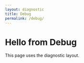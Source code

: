 ```yaml
---
layout: diagnostic
title: Debug
permalink: /debug/
---
```


# Hello from Debug
This page uses the diagnostic layout.
